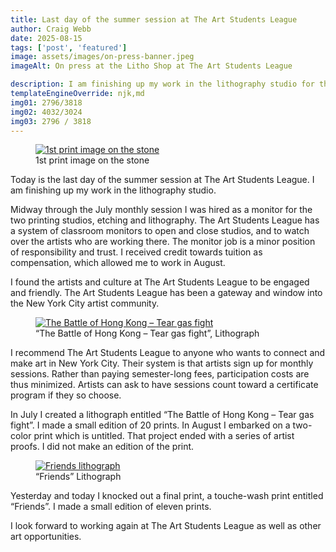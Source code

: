 ```yaml
---
title: Last day of the summer session at The Art Students League
author: Craig Webb
date: 2025-08-15
tags: ['post', 'featured']
image: assets/images/on-press-banner.jpeg
imageAlt: On press at the Litho Shop at The Art Students League

description: I am finishing up my work in the lithography studio for the summer.
templateEngineOverride: njk,md
img01: 2796/3818
img02: 4032/3024
img03: 2796 / 3818
---
```

<figure class="fig-card right sml">
<a href="{{root}}assets/images/first-litho-on-the-stone.jpeg" title="1st print image on the stone"><image src="{{root}}assets/images/first-litho-on-the-stone.jpeg"  style="aspect-ratio: {{img03}};" alt="1st print image on the stone"></a>
<figcaption>1st print image on the stone</figcaptions>
</figure>

Today is the last day of the summer session at The Art Students League. I am finishing up my work in the lithography studio.

Midway through the July monthly session I was hired as a monitor for the two printing studios, etching and lithography. The Art Students League has a system of classroom monitors to open and close studios, and to watch over the artists who are working there. The monitor job is a minor position of responsibility and trust. I received credit towards tuition as compensation, which allowed me to work in August.

I found the artists and culture at The Art Students League to be engaged and friendly. The Art Students League has been a gateway and window into the New York City artist community. 

<figure class="fig-card left huge">
<a href="{{root}}assets/images/battle-of-hong-kong-litho.jpeg" title="&ldquo;The Battle of Hong Kong – Tear gas fight&rdquo;"><image src="{{root}}assets/images/battle-of-hong-kong-litho.jpeg"  style="aspect-ratio: {{img02}};" alt="The Battle of Hong Kong – Tear gas fight"></a>
<figcaption>&ldquo;The Battle of Hong Kong &ndash; Tear gas fight&rdquo;, Lithograph</figcaptions>
</figure>

I recommend The Art Students League to anyone who wants to connect and make art in New York City. Their system is that artists sign up for monthly sessions. Rather than paying semester-long fees, participation costs are thus minimized. Artists can ask to have sessions count toward a certificate program if they so choose.

In July I created a lithograph entitled &ldquo;The Battle of Hong Kong – Tear gas fight&rdquo;. I made a small edition of 20 prints. In August I embarked on a two-color print which is untitled. That project ended with a series of artist proofs. I did not make an edition of the print.

<figure class="fig-card right big">
<a href="{{root}}assets/images/friends-lithograph.jpeg" title="&ldquo;Friends&rdquo; lithograph"><image src="{{root}}assets/images/friends-lithograph.jpeg"  style="aspect-ratio: {{img03}};" alt="Friends lithograph"></a>
<figcaption>&ldquo;Friends&rdquo; Lithograph</figcaptions>
</figure>

Yesterday and today I knocked out a final print, a touche-wash print entitled &ldquo;Friends&rdquo;. I made a small edition of eleven prints.

I look forward to working again at The Art Students League as well as other art opportunities. 



